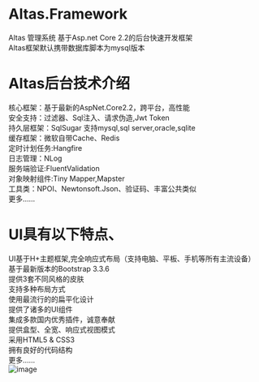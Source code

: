 # Altas.Framework
Altas 管理系统 基于Asp.net Core 2.2的后台快速开发框架  
Altas框架默认携带数据库脚本为mysql版本
# Altas后台技术介绍
核心框架：基于最新的AspNet.Core2.2，跨平台，高性能  
安全支持：过滤器、Sql注入、请求伪造,Jwt Token  
持久层框架：SqlSugar 支持mysql,sql server,oracle,sqlite  
缓存框架：微软自带Cache、Redis  
定时计划任务:Hangfire  
日志管理：NLog  
服务端验证:FluentValidation  
对象映射组件:Tiny Mapper,Mapster  
工具类：NPOI、Newtonsoft.Json、验证码、丰富公共类似  
更多……  

# UI具有以下特点、
UI基于H+主题框架,完全响应式布局（支持电脑、平板、手机等所有主流设备）  
基于最新版本的Bootstrap 3.3.6  
提供3套不同风格的皮肤  
支持多种布局方式  
使用最流行的的扁平化设计  
提供了诸多的UI组件  
集成多款国内优秀插件，诚意奉献  
提供盒型、全宽、响应式视图模式  
采用HTML5 & CSS3  
拥有良好的代码结构  
更多……  
 ![image](https://github.com/jasonyush/Altas.Framework/raw/master/资料/home.png)
